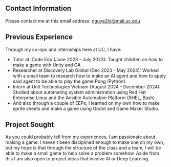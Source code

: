 ## Contact Information
Please contact me at this email address: nguye2lo@mail.uc.edu

## Previous Experience
Through my co-ops and internships here at UC, I have:
 - Tutor at iCode Edu (June 2023 - July 2023): Taught children on how to make a game with Unity and C#. 
 - Researcher at Discovery Lab Global (Dec 2023 - May 2024): Worked with a small team to research how to make an AI agent and how to apply said agent to be able to play the game Pong (Python).
 - Intern at Unit Technologies Vietnam (August 2024 - December 2024): Studied about automating system administration using Red Hat Enterprise Linux and the Ansible Automation Platform (RHEL, Bash)
 - And also through a couple of EEPs, I learned on my own how to make sprite sheets and make a game using Godot and Game Maker Studio.

## Project Sought
As you could probably tell from my experiences, I am passionate about making a game. I haven't been disciplined enough to make one on my own, but my hope is that through the structure of the class and a team, I will be able to make a small game to help solve a problem somehow. Aside from this I am also open to project ideas that involve AI or Deep Learning.
